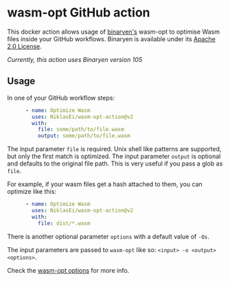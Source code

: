 # wasm-opt GitHub action

This docker action allows usage of [binaryen's](https://github.com/WebAssembly/binaryen) wasm-opt to optimise Wasm files inside your GitHub workflows. Binaryen is available under its [Apache 2.0 License](https://github.com/WebAssembly/binaryen/blob/main/LICENSE).

*Currently, this action uses Binaryen version 105*

## Usage

In one of your GitHub workflow steps:
```yaml
      - name: Optimize Wasm
        uses: NiklasEi/wasm-opt-action@v2
        with:
          file: some/path/to/file.wasm
          output: some/path/to/file.wasm
```

The input parameter `file` is required. Unix shell like patterns are supported, but only the first match is optimized. The input parameter `output` is optional and defaults to the original file path. This is very useful if you pass a glob as `file`.

For example, if your wasm files get a hash attached to them, you can optimize like this:
```yaml
      - name: Optimize Wasm
        uses: NiklasEi/wasm-opt-action@v2
        with:
          file: dist/*.wasm
```

There is another optional parameter `options` with a default value of `-Os`. 

The input parameters are passed to `wasm-opt` like so: `<input> -o <output> <options>`.

Check the [wasm-opt options](https://github.com/WebAssembly/binaryen/blob/main/src/tools/optimization-options.h) for more info.
